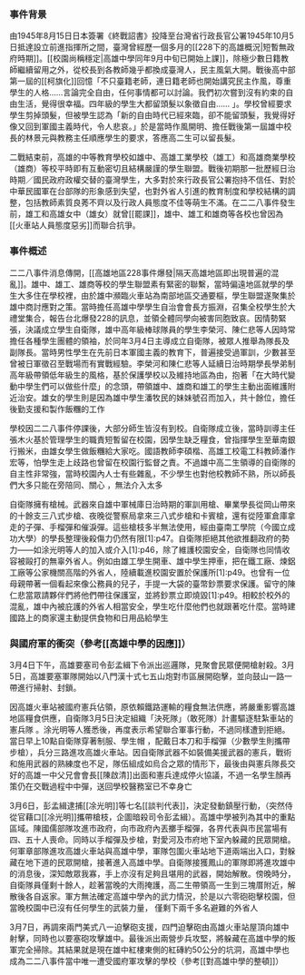 

### 事件背景

由1945年8月15日日本簽署《終戰詔書》投降至台灣省行政長官公署1945年10月5日抵達設立前進指揮所之間，臺灣曾經歷一個多月的[[228下的高雄概況|短暫無政府時期]]。[[校園尚稱穩定|高雄中學同年9月中旬已開始上課]]，除極少數日籍教師繼續留用之外，從校長到各教師幾乎都換成臺灣人，民主風氣大開。戰後高中部第一屆的[[柯旗化]]回憶「不只臺籍老師，連日籍老師也開始講究民主作風，尊重學生的人格……言論完全自由，任何事情都可以討論。我們初次嘗到沒有約束的自由生活，覺得很幸福。四年級的學生大都留頭髮以象徵自由…… 」。學校曾經要求學生剪掉頭髮，但被學生認為「新的自由時代已經來臨，卻不能留頭髮，我覺得好像又回到軍國主義時代，令人悲哀。」於是當時作風開明、擔任戰後第一屆雄中校長的林景元與教務主任順應學生的要求，答應高二生可以留長髮。

二戰結束前，高雄的中等教育學校如雄中、高雄工業學校（雄工）和高雄商業學校（雄商）等校平時即有互動密切且結構嚴謹的學生聯盟。戰後初期那一批歷經日治時期／國民政府政權交替的臺灣學生，大多對於來行政長官公署抱持不信任、對於中華民國軍在台部隊的形象感到失望，也對外省人引進的教育制度和學校結構的調整，包括教師素質良莠不齊以及行政人員態度不佳等萌生不滿。在二二八事件發生前，雄工和高雄女中（雄女）就曾[[罷課]]，雄中、雄工和雄商等各校也曾因為[[火車站人員態度惡劣]]而聯合抗爭。

### 事件概述
二二八事件消息傳開，[[高雄地區228事件爆發|隔天高雄地區即出現普遍的混亂]]。雄中、雄工、雄商等校的學生聯盟素有緊密的聯繫，當時偏遠地區就學的學生大多住在學校裡，由於雄中瀕臨火車站為南部地區交通要樞，學生聯盟遂聚集於雄中商討應對之策。當時擔任高雄中學學生自治會會長方振淵，召集全校學生於大禮堂集合，報告台北爆發228的訊息，並領全體同學向被害同胞致哀。因情勢緊張，決議成立學生自衛隊，雄中高年級棒球隊員的學生李榮河、陳仁悲等人因時常擔任各種學生團體的領袖，於同年3月4日主導成立自衛隊，被眾人推舉為隊長及副隊長。當時男性學生在先前日本軍國主義的教育下，普遍接受過軍訓，少數甚至曾被日軍徵召至戰場而有實戰經驗。李榮河和陳仁悲等人延續日治時期學長學弟制高年級帶領低年級生的風格，基於保護學校以及維持地區為由，抱著「在大時代變動中學生們可以做些什麼」的念頭，帶領雄中、雄商和雄工的學生主動出面維護附近治安。雄女的學生則是因為雄中學生潘牧民的妹妹號召而加入，共十餘位，擔任後勤支援和製作飯糰的工作

學校因二二八事件停課後，大部分師生皆沒有到校。自衛隊成立後，當時訓導主任張木火基於管理學生的職責短暫留在校園，因學生缺乏糧食，曾指揮學生至華南銀行搬米，由雄女學生做飯糰給大家吃。國語教師李碩楷、高雄工校電工科教師潘作宏等，怕學生走上歧路也曾留在校園行監督之責。不過雄中高二生領導的自衛隊的自主性非常強，當時校園內人士有些雜亂，不少學生也對他校教師不熟，所以師長們大多只能在旁陪同、關心 ，無法介入太多

自衛隊擁有槍械。武器來自雄中軍械庫日治時期的軍訓用槍、畢業學長從岡山帶來的十餘支三八式步槍、夜晚從警察局拿來三八式步槍和卡賓槍，還有從陸軍倉庫拿走的子彈、手榴彈和催淚彈。這些槍枝多半無法使用，經由臺南工學院（今國立成功大學）的學長整理後殺傷力仍然有限[1]:p47。自衛隊拒絕其他欲推翻政府的勢力——如涂光明等人的加入或介入[1]:p46，除了維護校園安全，自衛隊也同情收容被毆打的無辜外省人。例如由雄工學生開車、雄中學生押車，把在鐵工廠、煉鋁工廠等公家機關高階的外省人，陸續載進校園安置於保護所[1]:p49。也曾有一位母親帶著一個看起來像公務員的兒子，手提一大袋的臺幣鈔票要求保護。留守的陳仁悲當眾請夥伴們將他們帶往保護室，並將鈔票立即燒毀[1]:p49。相較於校外的混亂，雄中內被庇護的外省人相當安全，學生吃什麼他們也就跟著吃什麼。當時建國路上的商家還主動提供食物和日用品給學生

### 與國府軍的衝突（參考[[高雄中學的因應]]）
3月4日下午，高雄要塞司令彭孟緝下令派出巡邏隊，見聚會民眾便開槍射殺。3月5日，高雄要塞軍隊開始以八門漢十式七五山炮對市區展開砲擊，並向鼓山一路一帶進行掃射、封鎖。

因高雄火車站被國府憲兵佔領，原依賴鐵路運輸的糧食無法供應，將嚴重影響高雄地區糧食供應，自衛隊3月5日決定組織「決死隊」（敢死隊）計畫驅逐駐紮車站的憲兵隊 。涂光明等人獲悉後，再度表示希望聯合軍事行動，不過同樣遭到拒絕。當日早上10點自衛隊穿著制服、學生帽 ，配戴日本刀和手榴彈（少數學生則攜帶步槍），兵分三路進攻高雄火車站。因自衛隊武器不如裝備美援武器的憲兵，戰術和施用武器的熟練度也不足，隊伍組成如烏合之眾的情形下，最後由與憲兵隊長交好的高雄一中父兄會會長[[陳啟清]]出面和憲兵達成停火協議，不過一名學生顏再策仍在交戰過程中中彈，送回學校醫務室已不幸身亡

3月6日，彭孟緝逮捕[[凃光明]]等七名[[談判代表]]，決定發動鎮壓行動，（突然侍從官藉口[[凃光明]]攜帶槍枝，企圖暗殺司令彭孟緝）。高雄中學被列為其中的重點區域。陳國儒部隊攻進市政府，向市政府內丟擲手榴彈，各界代表與市民當場有四、五十人喪命。同時以手榴彈及步槍，對愛河及市府地下室內躲藏的民眾開槍。何軍章部隊進攻高雄火車站與高雄中學，軍隊包圍火車站地下道兩端出入口，對躲藏在地下道的民眾開槍，接著進入高雄中學。自衛隊接獲鳳山的軍隊即將進攻雄中的消息後，深知敵眾我寡，手上亦沒有足夠且堪用的武器，開始解散。傍晚時分，自衛隊員僅剩十餘人，趁著當晚的大雨掩護，高二生帶領高一生到三塊厝附近，解散後各自返家。軍方無法確定高雄中學內的武力情況，於是以六零砲砲擊校園，但當晚校園中已沒有任何學生的武裝力量， 僅剩下兩千多名避難的外省人

3月7日，再調來兩門美式八一迫擊砲支援，四門迫擊砲由高雄火車站屋頂向雄中射擊，同時也以要塞砲攻擊雄中。最後派出兩營步兵攻堅，將躲藏在高雄中學的叛軍完全掃除。其結果就是現在雄中紅樓東側的紅磚約50公分的坑洞，高雄中學也成為二二八事件當中唯一遭受國府軍攻擊的學校（參考[[對高雄中學的整頓]]）
